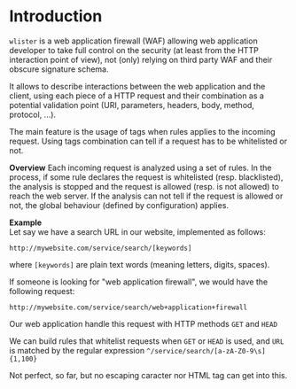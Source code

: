 # Introduction

 ``` wlister ``` is a web application firewall (WAF) allowing web application developer to take full control on the security (at least from the HTTP interaction point of view), not (only) relying on third party WAF and their obscure signature schema.  

It allows to describe interactions between the web application and the client, using each piece of a HTTP request and their combination as a potential validation point (URI, parameters, headers, body, method, protocol, ...).

The main feature is the usage of tags when rules applies to the incoming request. Using tags combination can tell if a request has to be whitelisted or not.

**Overview**
Each incoming request is analyzed using a set of rules. In the process, if some rule declares the request is whitelisted (resp. blacklisted), the analysis is stopped and the request is allowed (resp. is not allowed) to reach the web server.  If the analysis can not tell if the request is allowed or not, the global behaviour (defined by configuration) applies.

**Example**  
Let say we have a search URL in our website, implemented as follows:

```
http://mywebsite.com/service/search/[keywords]
```

where ```[keywords]``` are plain text words (meaning letters, digits, spaces).

If someone is looking for "web application firewall", we would have the following request:

```
http://mywebsite.com/service/search/web+application+firewall
```

Our web application handle this request with HTTP methods ```GET``` and ```HEAD```

We can build rules that whitelist requests when ```GET``` or ```HEAD``` is used, and ```URL``` is matched by the regular expression ```^/service/search/[a-zA-Z0-9\s]{1,100}```

Not perfect, so far, but no escaping caracter nor HTML tag can get into this.

